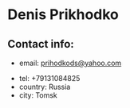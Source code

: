 # Denis Prikhodko

## Contact info:

*  email: prihodkods@yahoo.com
-  tel: +79131084825
-  country: Russia
-  city: Tomsk